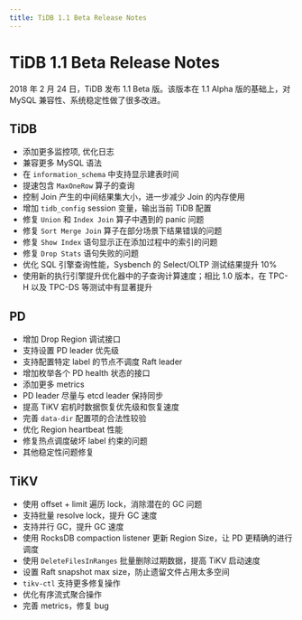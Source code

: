 ```yaml
---
title: TiDB 1.1 Beta Release Notes
---
```


# TiDB 1.1 Beta Release Notes

2018 年 2 月 24 日，TiDB 发布 1.1 Beta 版。该版本在 1.1 Alpha 版的基础上，对 MySQL 兼容性、系统稳定性做了很多改进。

## TiDB

+ 添加更多监控项, 优化日志
+ 兼容更多 MySQL 语法
+ 在 `information_schema` 中支持显示建表时间
+ 提速包含 `MaxOneRow` 算子的查询
+ 控制 Join 产生的中间结果集大小，进一步减少 Join 的内存使用
+ 增加 `tidb_config` session 变量，输出当前 TiDB 配置
+ 修复 `Union` 和 `Index Join` 算子中遇到的 panic 问题
+ 修复 `Sort Merge Join` 算子在部分场景下结果错误的问题
+ 修复 `Show Index` 语句显示正在添加过程中的索引的问题
+ 修复 `Drop Stats` 语句失败的问题
+ 优化 SQL 引擎查询性能，Sysbench 的 Select/OLTP 测试结果提升 10%
+ 使用新的执行引擎提升优化器中的子查询计算速度；相比 1.0 版本，在 TPC-H 以及 TPC-DS 等测试中有显著提升

## PD

+ 增加 Drop Region 调试接口
+ 支持设置 PD leader 优先级
+ 支持配置特定 label 的节点不调度 Raft leader
+ 增加枚举各个 PD health 状态的接口
+ 添加更多 metrics
+ PD leader 尽量与 etcd leader 保持同步
+ 提高 TiKV 宕机时数据恢复优先级和恢复速度
+ 完善 `data-dir` 配置项的合法性较验
+ 优化 Region heartbeat 性能
+ 修复热点调度破坏 label 约束的问题
+ 其他稳定性问题修复

## TiKV

+ 使用 offset + limit 遍历 lock，消除潜在的 GC 问题
+ 支持批量 resolve lock，提升 GC 速度
+ 支持并行 GC，提升 GC 速度
+ 使用 RocksDB compaction listener 更新 Region Size，让 PD 更精确的进行调度
+ 使用 `DeleteFilesInRanges` 批量删除过期数据，提高 TiKV 启动速度
+ 设置 Raft snapshot max size，防止遗留文件占用太多空间
+ `tikv-ctl` 支持更多修复操作
+ 优化有序流式聚合操作
+ 完善 metrics，修复 bug
